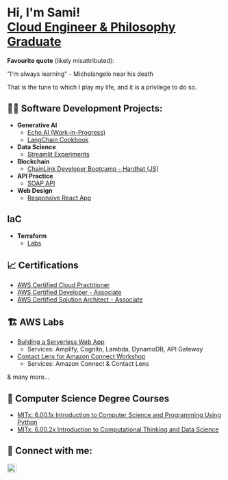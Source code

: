 
<!---
sophyphile/sophyphile is a ✨ special ✨ repository because its `README.md` (this file) appears on your GitHub profile.
You can click the Preview link to take a look at your changes.
--->

<h1>Hi, I'm Sami! <br/><a href="https://www.linkedin.com/in/samiansari/">Cloud Engineer & Philosophy Graduate</a></h1>

**Favourite quote** (likely misattributed): 

"I'm always learning" - Michelangelo near his death

That is the tune to which I play my life, and it is a privilege to do so.

<h2>👨‍💻 Software Development Projects:</h2>

- <b>Generative AI</b>
  - [Echo AI (Work-in-Progress)](https://github.com/sophyphile/echo-ai)
  - [LangChain Cookbook](https://github.com/sophyphile/langchain-cookbook)
- <b>Data Science</b>
  - [Streamlit Experiments](https://github.com/sophyphile/streamlit-experiments)
- <b>Blockchain</b>
  - [ChainLink Developer Bootcamp - Hardhat (JS)](https://github.com/sophyphile/dev-bootcamp-hardhat)
- <b>API Practice</b>
  - [SOAP API](https://github.com/sophyphile/SOAP-API)
- <b>Web Design</b>
  - [Responsive React App](https://github.com/sophyphile/BD-React-Website)


<h2> IaC </h2>

- <b>Terraform</b>
  - [Labs](https://github.com/sophyphile/terraform-labs)

<h2> 📈 Certifications</h2>

- [AWS Certified Cloud Practitioner](https://www.credly.com/badges/e0d6392f-8dd3-4a5e-ae6b-5c7f1defe39f)
- [AWS Certified Developer - Associate](https://www.credly.com/badges/295f2021-c914-4f34-9c38-173449c47fde)
- [AWS Certified Solution Architect - Associate](https://www.credly.com/badges/86a36b54-54a3-461b-b0f7-747eb957ac4f)


<h2> 🏗️ AWS Labs</h2>

- [Building a Serverless Web App](https://aws.amazon.com/getting-started/hands-on/build-serverless-web-app-lambda-apigateway-s3-dynamodb-cognito/)
  - Services: Amplify, Cognito, Lambda, DynamoDB, API Gateway
- [Contact Lens for Amazon Connect Workshop](https://catalog.us-east-1.prod.workshops.aws/workshops/0d424f45-a4df-4818-ab35-5cf4fad6a66a/en-US)
  - Services: Amazon Connect & Contact Lens
 
& many more...

<h2> 📜 Computer Science Degree Courses </h2>

- [MITx: 6.00.1x Introduction to Computer Science and Programming Using Python](https://courses.edx.org/certificates/d77d2beda8444121b5efaf1f7a6136bd)
- [MITx: 6.00.2x Introduction to Computational Thinking and Data Science](https://courses.edx.org/certificates/3bf758acbe52470f8caaba805198c384)


<h2> 🤳 Connect with me:</h2>
<!--
[<img align="left" alt="JoshMadakor | YouTube" width="22px" src="https://cdn.jsdelivr.net/npm/simple-icons@v3/icons/youtube.svg" />][youtube]
[<img align="left" alt="JoshMadakor | Twitter" width="22px" src="https://cdn.jsdelivr.net/npm/simple-icons@v3/icons/twitter.svg" />][twitter]
[<img align="left" alt="JoshMadakor | Instagram" width="22px" src="https://cdn.jsdelivr.net/npm/simple-icons@v3/icons/instagram.svg" />][instagram]
-->

[<img align="left" alt="Sami Ansari | LinkedIn" width="22px" src="https://cdn.jsdelivr.net/npm/simple-icons@v3/icons/linkedin.svg" />][linkedin]

[linkedin]: https://linkedin.com/in/samiansari

<!--
**joshmadakor1/joshmadakor1** is a ✨ _special_ ✨ repository because its `README.md` (this file) appears on your GitHub profile.

Here are some ideas to get you started:

- 🔭 I’m currently working on ...
- 🌱 I’m currently learning ...
- 👯 I’m looking to collaborate on ...
- 🤔 I’m looking for help with ...
- 💬 Ask me about ...
- 📫 How to reach me: ...
- 😄 Pronouns: ...
- ⚡ Fun fact: ...

- 👋 Hi, I’m @sophyphile
- 👀 I’m interested in ...
- 🌱 I’m currently learning ...
- 💞️ I’m looking to collaborate on ...
- 📫 How to reach me ...

-->
